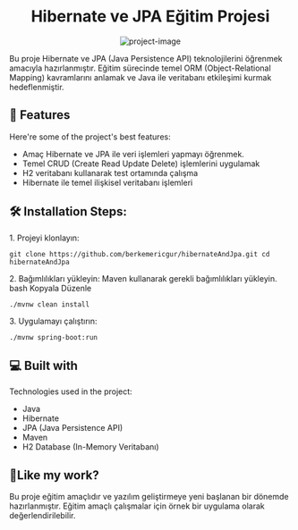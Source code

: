 <h1 align="center" id="title">Hibernate ve JPA Eğitim Projesi</h1>

<p align="center"><img src="https://socialify.git.ci/berkemericgur/hibernateAndJpa/image?font=Jost&amp;language=1&amp;name=1&amp;owner=1&amp;pattern=Signal&amp;stargazers=1&amp;theme=Dark" alt="project-image"></p>

<p id="description">Bu proje Hibernate ve JPA (Java Persistence API) teknolojilerini öğrenmek amacıyla hazırlanmıştır. Eğitim sürecinde temel ORM (Object-Relational Mapping) kavramlarını anlamak ve Java ile veritabanı etkileşimi kurmak hedeflenmiştir.</p>

  
  
<h2>🧐 Features</h2>

Here're some of the project's best features:

*   Amaç Hibernate ve JPA ile veri işlemleri yapmayı öğrenmek.
*   Temel CRUD (Create Read Update Delete) işlemlerini uygulamak
*   H2 veritabanı kullanarak test ortamında çalışma
*   Hibernate ile temel ilişkisel veritabanı işlemleri

<h2>🛠️ Installation Steps:</h2>

<p>1. Projeyi klonlayın:</p>

```
git clone https://github.com/berkemericgur/hibernateAndJpa.git cd hibernateAndJpa
```

<p>2. Bağımlılıkları yükleyin: Maven kullanarak gerekli bağımlılıkları yükleyin. bash Kopyala Düzenle</p>

```
./mvnw clean install
```

<p>3. Uygulamayı çalıştırın:</p>

```
./mvnw spring-boot:run
```

  
  
<h2>💻 Built with</h2>

Technologies used in the project:

*   Java
*   Hibernate
*   JPA (Java Persistence API)
*   Maven
*   H2 Database (In-Memory Veritabanı)

<h2>💖Like my work?</h2>

Bu proje eğitim amaçlıdır ve yazılım geliştirmeye yeni başlanan bir dönemde hazırlanmıştır. Eğitim amaçlı çalışmalar için örnek bir uygulama olarak değerlendirilebilir.
